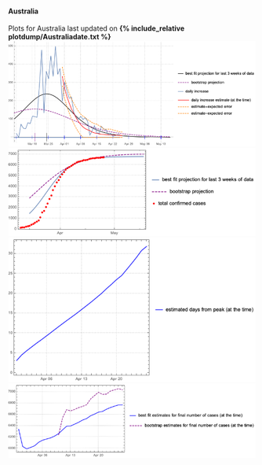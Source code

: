 #### Australia

Plots for Australia last updated on **{% include_relative plotdump/Australiadate.txt %}**
![](plotdump/Australiagraf.png)
![](plotdump/Australialoggraf.png)
![](plotdump/Australiadfgraf.png)
![](plotdump/Australiafinalplot.png)